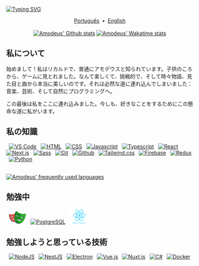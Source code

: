 <!-- markdownlint-disable-file MD009 MD041 -->

[![Typing SVG](https://readme-typing-svg.demolab.com?font=Outfit&weight=500&size=52&duration=3200&pause=1000&color=F52559&center=true&vCenter=true&width=1000&height=82&lines=Ol%C3%A1+pessoas!+Como+vai%3F;Hello+everyone!+How's+it+going%3F;%E5%A7%8B%E3%82%81%E3%81%BE%E3%81%97%E3%81%A6%E3%80%81%E7%9A%86%E3%81%95%E3%82%93%EF%BC%81%E3%81%8A%E5%85%83%E6%B0%97%E3%81%A7%E3%81%99%E3%81%8B%EF%BC%9F)](https://git.io/typing-svg)

<div align="center">
  <a href="../README.md">Português</a>
   • 
  <a href="./README.en.md">English</a>
</div>
 
<div align="center">
<a href="https://github.com/amodeusr">
  <img width="47%" height="195px" alt="Amodeus' Github stats" alt="" src="https://github-readme-stats.vercel.app/api?username=amodeusr&locale=ja&count_private=true&show_icons=true&title_color=f52559&text_color=b2b2b2&bg_color=1e2025&border_color=f52559&icon_color=f52559&custom_title=私のGithubの統計" /></a>
<a href="https://wakatime.com/@AmodeusR">
  <img width="51.2%" alt="Amodeus' Wakatime stats" height="195px" src="https://github-readme-stats.vercel.app/api/wakatime?username=amodeusr&locale=ja&layout=compact&hide=text,Git%20Config&langs_count=8&title_color=f52559&text_color=b2b2b2&bg_color=1e2025&border_color=f52559" />
</a>
</div>

## 私について

始めまして！私はリカルドで、普通にアモデウスと知られています。子供のころから、ゲームに見とれました。なんて楽しくて、挑戦的で、そして時々物語、見た目と曲から本当に美しいのです。それは必然な道に連れ込んでしまいました：音楽、芸術、そして自然にプログラミングへ。

この最後は私をここに連れ込みました。今しも、好きなことをするためにこの懸命な道に私がいます。

## 私の知識

<div display="inline-block" >
 
  <a href="https://code.visualstudio.com/">
    <img alt="VS Code" src="https://cdn.jsdelivr.net/gh/devicons/devicon/icons/vscode/vscode-original.svg" width="38px" /></a>
 
  <a href="https://developer.mozilla.org/en-US/docs/Web/HTML">
    <img alt="HTML" src="https://cdn.jsdelivr.net/gh/devicons/devicon/icons/html5/html5-original.svg" alt="HTML5" width="38px" /></a>
 
  <a href="https://developer.mozilla.org/en-US/docs/Web/CSS">
    <img alt="CSS" src="https://cdn.jsdelivr.net/gh/devicons/devicon/icons/css3/css3-original.svg" width="38px" /></a>
 
  <a href="https://developer.mozilla.org/en-US/docs/Web/Javascript">
    <img alt="Javascript" src="https://cdn.jsdelivr.net/gh/devicons/devicon/icons/javascript/javascript-original.svg" width="38px" /></a>
 
  <a href="https://www.typescriptlang.org/">
    <img alt="Typescript" src="https://cdn.jsdelivr.net/gh/devicons/devicon/icons/typescript/typescript-original.svg" width="38px" /></a>
 
  <a href="https://reactjs.org/">
    <img alt="React" src="https://cdn.jsdelivr.net/gh/devicons/devicon/icons/react/react-original.svg" width="38px" /></a>
 
  <a href="https://nextjs.org/">
    <img alt="Next.js" src="https://cdn.jsdelivr.net/gh/devicons/devicon/icons/nextjs/nextjs-original.svg" width="38px" /></a>
 
  <a href="https://sass-lang.com/">
    <img alt="Sass" src="https://cdn.jsdelivr.net/gh/devicons/devicon/icons/sass/sass-original.svg" width="38px" /></a>
 
  <a href="https://git-scm.com/">
    <img alt="Git" src="https://cdn.jsdelivr.net/gh/devicons/devicon/icons/git/git-original.svg" width="38px" /></a>
 
  <a href="https://github.com/">
    <img alt="Github" src="https://upload.wikimedia.org/wikipedia/commons/a/ae/Github-desktop-logo-symbol.svg" width="38px" /></a>
  
  <a href="https://tailwindcss.com/">
    <img alt="Tailwind.css" src="https://cdn.jsdelivr.net/gh/devicons/devicon@latest/icons/tailwindcss/tailwindcss-original.svg" width="38px" /></a>
 
  <a href="https://firebase.google.com/">
    <img alt="Firebase" src="https://rawcdn.githack.com/gist/AmodeusR/c944d4805f4f83a6b4c21bf2d1e20688/raw/9b5e5b8bc526f302f9a8f277b1ee7e0d377ff219/firebase-logo.svg" width="28px" /></a>
 
  <a href="https://redux.js.org/">
    <img alt="Redux" src="https://cdn.jsdelivr.net/gh/devicons/devicon/icons/redux/redux-original.svg" width="38px" /></a>
 
  <a href="https://www.python.org/">
    <img alt="Python" src="https://cdn.jsdelivr.net/gh/devicons/devicon/icons/python/python-original.svg" width="38px" /></a>
 
</div>

<br />

[![Amodeus' frequently used languages](https://github-readme-stats.vercel.app/api/top-langs/?username=amodeusr&locale=ja&layout=compact&langs_count=6&title_color=f52559&text_color=b2b2b2&bg_color=1e2025&border_color=f52559)](https://github.com/amodeusr)

## 勉強中

<div display="inline-block" >
 
  <a href="https://playwright.dev/">
    <img alt="Playwright" src="../logos/playwright.svg" width="46px" /></a>
 
  <a href="https://www.postgresql.org/">
    <img alt="PostgreSQL" src="https://cdn.jsdelivr.net/gh/devicons/devicon/icons/postgresql/postgresql-plain.svg" width="38px" /></a>
 
  <a href="https://reactnative.dev/">
    <img alt="React Native" src="../logos/react-native.svg" width="52px" /></a>
 
  <!-- <a href="https://scrapy.org/">
    <img alt="Scrapy" src="../logos/scrapy.png" width="98px" /></a>
  -->
</div>

## 勉強しようと思っている技術

<div display="inline-block" >
 
  <a href="https://nodejs.org/en/">
    <img alt="NodeJS" src="https://cdn.jsdelivr.net/gh/devicons/devicon/icons/nodejs/nodejs-original.svg" width="38px" /></a>
 
  <a href="https://nestjs.com/">
    <img alt="NestJS" src="https://cdn.jsdelivr.net/gh/devicons/devicon@latest/icons/nestjs/nestjs-original.svg" width="38px" /></a>
 
  <a href="https://www.electronjs.org/">
    <img alt="Electron" src="https://cdn.jsdelivr.net/gh/devicons/devicon/icons/electron/electron-original.svg" width="38px" /></a>
 
  <a href="https://vuejs.org/">
    <img alt="Vue.js" src="https://cdn.jsdelivr.net/gh/devicons/devicon/icons/vuejs/vuejs-original.svg" alt="HTML5" width="38px" /></a>
 
  <a href="https://nuxtjs.org/">
    <img alt="Nuxt.js" src="https://cdn.jsdelivr.net/gh/devicons/devicon/icons/nuxtjs/nuxtjs-original.svg" width="38px" /></a>
 
  <a href="https://docs.microsoft.com/ja-jp/dotnet/csharp/tour-of-csharp/">
    <img alt="C#" src="https://cdn.jsdelivr.net/gh/devicons/devicon/icons/csharp/csharp-original.svg" width="38px" /></a>
 
  <a href="https://www.docker.com/">
    <img alt="Docker" src="https://cdn.jsdelivr.net/gh/devicons/devicon/icons/docker/docker-original-wordmark.svg" width="38px" /></a>
 
</div>
